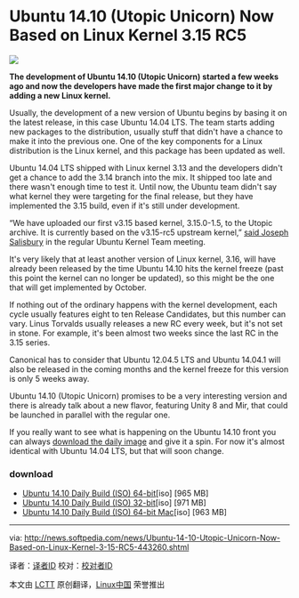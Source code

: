 Ubuntu 14.10 (Utopic Unicorn) Now Based on Linux Kernel 3.15 RC5
================================================================================
![](http://i1-news.softpedia-static.com/images/news2/Ubuntu-14-10-Utopic-Unicorn-Now-Based-on-Linux-Kernel-3-15-RC5-443260-2.jpg)

**The development of Ubuntu 14.10 (Utopic Unicorn) started a few weeks ago and now the developers have made the first major change to it by adding a new Linux kernel.**

Usually, the development of a new version of Ubuntu begins by basing it on the latest release, in this case Ubuntu 14.04 LTS. The team starts adding new packages to the distribution, usually stuff that didn't have a chance to make it into the previous one. One of the key components for a Linux distribution is the Linux kernel, and this package has been updated as well.

Ubuntu 14.04 LTS shipped with Linux kernel 3.13 and the developers didn't get a chance to add the 3.14 branch into the mix. It shipped too late and there wasn't enough time to test it. Until now, the Ubuntu team didn't say what kernel they were targeting for the final release, but they have implemented the 3.15 build, even if it's still under development.

“We have uploaded our first v3.15 based kernel, 3.15.0-1.5, to the Utopic archive. It is currently based on the v3.15-rc5 upstream kernel,” [said Joseph Salisbury][1] in the regular Ubuntu Kernel Team meeting.

It's very likely that at least another version of Linux kernel, 3.16, will have already been released by the time Ubuntu 14.10 hits the kernel freeze (past this point the kernel can no longer be updated), so this might be the one that will get implemented by October.

If nothing out of the ordinary happens with the kernel development, each cycle usually features eight to ten Release Candidates, but this number can vary. Linus Torvalds usually releases a new RC every week, but it's not set in stone. For example, it's been almost two weeks since the last RC in the 3.15 series.

Canonical has to consider that Ubuntu 12.04.5 LTS and Ubuntu 14.04.1 will also be released in the coming months and the kernel freeze for this version is only 5 weeks away.

Ubuntu 14.10 (Utopic Unicorn) promises to be a very interesting version and there is already talk about a new flavor, featuring Unity 8 and Mir, that could be launched in parallel with the regular one.

If you really want to see what is happening on the Ubuntu 14.10 front you can always [download the daily image][2] and give it a spin. For now it's almost identical with Ubuntu 14.04 LTS, but that will soon change.

### download ###

- [Ubuntu 14.10 Daily Build (ISO) 64-bit][3][iso] [965 MB]
- [Ubuntu 14.10 Daily Build (ISO) 32-bit][4][iso] [971 MB]
- [Ubuntu 14.10 Daily Build (ISO) 64-bit Mac][5][iso] [963 MB]

--------------------------------------------------------------------------------

via: http://news.softpedia.com/news/Ubuntu-14-10-Utopic-Unicorn-Now-Based-on-Linux-Kernel-3-15-RC5-443260.shtml

译者：[译者ID](https://github.com/译者ID) 校对：[校对者ID](https://github.com/校对者ID)

本文由 [LCTT](https://github.com/LCTT/TranslateProject) 原创翻译，[Linux中国](http://linux.cn/) 荣誉推出

[1]:https://lists.ubuntu.com/archives/ubuntu-devel/2014-May/038305.html
[2]:http://linux.softpedia.com/get/Linux-Distributions/Ubuntu-Utopic-Unicorn-103418.shtml
[3]:http://cdimage.ubuntu.com/daily-live/current/utopic-desktop-amd64.iso
[4]:http://cdimage.ubuntu.com/daily-live/current/utopic-desktop-i386.iso
[5]:http://cdimage.ubuntu.com/daily-live/current/utopic-desktop-amd64+mac.iso